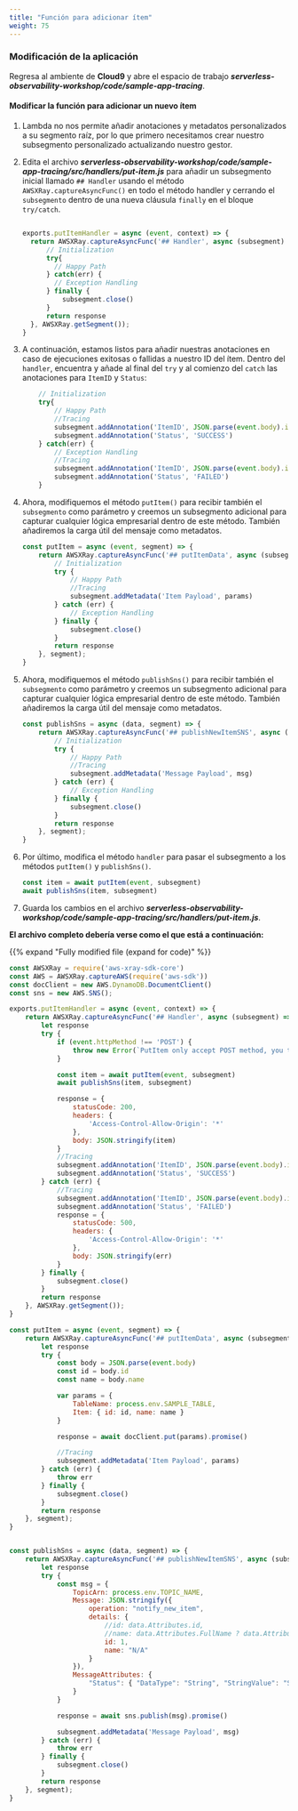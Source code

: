 ```yaml
---
title: "Función para adicionar ítem"
weight: 75
---
```


### Modificación de la aplicación 

Regresa al ambiente de **Cloud9** y abre el espacio de trabajo  ***serverless-observability-workshop/code/sample-app-tracing***.

#### Modificar la función para adicionar un nuevo ítem

1. Lambda no nos permite añadir anotaciones y metadatos personalizados a su segmento raíz, por lo que primero necesitamos crear nuestro subsegmento personalizado actualizando nuestro gestor.

1.  Edita el archivo ***serverless-observability-workshop/code/sample-app-tracing/src/handlers/put-item.js*** para añadir un subsegmento inicial llamado `## Handler` usando el método `AWSXRay.captureAsyncFunc()` en todo el método handler y cerrando el `subsegmento` dentro de una nueva cláusula `finally` en el bloque `try/catch`.

    ```javascript

    exports.putItemHandler = async (event, context) => {
      return AWSXRay.captureAsyncFunc('## Handler', async (subsegment) => {
          // Initialization
          try{
            // Happy Path
          } catch(err) {
            // Exception Handling
          } finally {
              subsegment.close()
          }
          return response
      }, AWSXRay.getSegment());
    }
    ```

1. A continuación, estamos listos para añadir nuestras anotaciones en caso de ejecuciones exitosas o fallidas a nuestro ID del ítem. Dentro del `handler`, encuentra y añade al final del `try` y al comienzo del `catch` las anotaciones para `ItemID` y `Status`:

    ````javascript
        // Initialization
        try{
            // Happy Path
            //Tracing
            subsegment.addAnnotation('ItemID', JSON.parse(event.body).id)
            subsegment.addAnnotation('Status', 'SUCCESS')
        } catch(err) {
            // Exception Handling
            //Tracing
            subsegment.addAnnotation('ItemID', JSON.parse(event.body).id)
            subsegment.addAnnotation('Status', 'FAILED')
        }
    ````

1. Ahora, modifiquemos el método `putItem()` para recibir también el `subsegmento` como parámetro y creemos un subsegmento adicional para capturar cualquier lógica empresarial dentro de este método. También añadiremos la carga útil del mensaje como metadatos.

    ```javascript
    const putItem = async (event, segment) => {
        return AWSXRay.captureAsyncFunc('## putItemData', async (subsegment) => {
            // Initialization
            try {
                // Happy Path
                //Tracing
                subsegment.addMetadata('Item Payload', params)
            } catch (err) {
                // Exception Handling
            } finally {
                subsegment.close()
            }
            return response
        }, segment);
    }
    ```


1. Ahora, modifiquemos el método `publishSns()` para recibir también el `subsegmento` como parámetro y creemos un subsegmento adicional para capturar cualquier lógica empresarial dentro de este método. También añadiremos la carga útil del mensaje como metadatos.

    ```javascript
    const publishSns = async (data, segment) => {
        return AWSXRay.captureAsyncFunc('## publishNewItemSNS', async (subsegment) => {
            // Initialization
            try {
                // Happy Path
                //Tracing
                subsegment.addMetadata('Message Payload', msg)
            } catch (err) {
                // Exception Handling
            } finally {
                subsegment.close()
            }
            return response
        }, segment);
    }
    ```

1. Por último, modifica el método `handler` para pasar el subsegmento a los métodos `putItem()` y  `publishSns()`.
   
    ```javascript
    const item = await putItem(event, subsegment)
    await publishSns(item, subsegment)
    ```

1. Guarda los cambios en el archivo  ***serverless-observability-workshop/code/sample-app-tracing/src/handlers/put-item.js***.

**El archivo completo debería verse como el que está a continuación:**

{{% expand "Fully modified file (expand for code)" %}}

```javascript
const AWSXRay = require('aws-xray-sdk-core')
const AWS = AWSXRay.captureAWS(require('aws-sdk'))
const docClient = new AWS.DynamoDB.DocumentClient()
const sns = new AWS.SNS();

exports.putItemHandler = async (event, context) => {
    return AWSXRay.captureAsyncFunc('## Handler', async (subsegment) => {
        let response
        try {
            if (event.httpMethod !== 'POST') {
                throw new Error(`PutItem only accept POST method, you tried: ${event.httpMethod}`)
            }

            const item = await putItem(event, subsegment)
            await publishSns(item, subsegment)

            response = {
                statusCode: 200,
                headers: {
                    'Access-Control-Allow-Origin': '*'
                },
                body: JSON.stringify(item)
            }
            //Tracing
            subsegment.addAnnotation('ItemID', JSON.parse(event.body).id)
            subsegment.addAnnotation('Status', 'SUCCESS')
        } catch (err) {
            //Tracing
            subsegment.addAnnotation('ItemID', JSON.parse(event.body).id)
            subsegment.addAnnotation('Status', 'FAILED')
            response = {
                statusCode: 500,
                headers: {
                    'Access-Control-Allow-Origin': '*'
                },
                body: JSON.stringify(err)
            }
        } finally {
            subsegment.close()
        }
        return response
    }, AWSXRay.getSegment());
}

const putItem = async (event, segment) => {
    return AWSXRay.captureAsyncFunc('## putItemData', async (subsegment) => {
        let response
        try {
            const body = JSON.parse(event.body)
            const id = body.id
            const name = body.name

            var params = {
                TableName: process.env.SAMPLE_TABLE,
                Item: { id: id, name: name }
            }

            response = await docClient.put(params).promise()

            //Tracing
            subsegment.addMetadata('Item Payload', params)
        } catch (err) {
            throw err
        } finally {
            subsegment.close()
        }
        return response
    }, segment);
}


const publishSns = async (data, segment) => {
    return AWSXRay.captureAsyncFunc('## publishNewItemSNS', async (subsegment) => {
        let response
        try {
            const msg = {
                TopicArn: process.env.TOPIC_NAME,
                Message: JSON.stringify({
                    operation: "notify_new_item",
                    details: {
                        //id: data.Attributes.id,
                        //name: data.Attributes.FullName ? data.Attributes.FullName : "N/A"
                        id: 1,
                        name: "N/A"
                    }
                }),
                MessageAttributes: {
                    "Status": { "DataType": "String", "StringValue": "Success" }
                }
            }

            response = await sns.publish(msg).promise()

            subsegment.addMetadata('Message Payload', msg)
        } catch (err) {
            throw err
        } finally {
            subsegment.close()
        }
        return response
    }, segment);
}
```